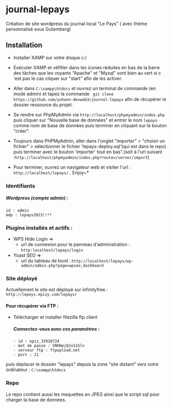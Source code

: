 # journal-lepays
Création de site wordpress du journal local "Le Pays" ( avec thème personnalisé sous Gutemberg)

## Installation 
- Installer XAMP sur votre disque c:/
- Éxécuter XAMP et véfifier dans les icones réduites en bas de la barre des tâches que les voyants "Apache" et "Mysql" sont bien au vert si c 'est pas le cas cliquer sur "start" afin de les activer.
- Aller dans `C:\xampp\htdocs` et ouvrez un terminal de commande (en mode admin) et tapez la commande ` git clone https://github.com/yohann-devweb3/journal-lepays` afin de récupérer le dossier ressource du projet.
- Se rendre sur PhpMyAdmin via `http://localhost/phpmyadmin/index.php` puis cliquer sur "Nouvelle base de données" et entrer le nom `lepays` comme nom de base de données puis terminer en cliquant sur le bouton "créer".
- Toujours dans PHPMyAdmin, aller dans l'onglet "importer" > "choisir un fichier" > sélectionner le fichier 'lepays-deploy.sql'(qui est dans le repo) puis terminer avec le bouton 'importer' tout en bas".(soit à l'url suivant :`http://localhost/phpmyadmin/index.php?route=/server/import`)

- Pour terminer, ouvrez un navigateur web et visiter l'url : `http://localhost/lepays/` . Enjoy~*

### Identifiants
  ##### Wordpress (compte admin) :
    id : admin
    mdp : lepays2023!!!*
    
### Plugins installés et actifs : 
  - WPS Hide Login =>
      - url de connexion pour le panneau d'administration : `http:localhost/lepays/login`
  - Yoast SEO =>
      - url du tableau de bord : `http://localhost/lepays/wp-admin/admin.php?page=wpseo_dashboard`
### Site déployé

Actuellement le site est déployé sur infinityfree : `http://lepays.epizy.com/lepays/`
#### Pour récupérer via FTP :
- Télécharger et installer filezilla ftp client
  ##### Connectez-vous avec ces paramètres :
  
      - id : epiz_33910724
      - mot de passe : SNhNejQJxS1Gln
      - serveur ftp : ftpupload.net
      - port : 21
 puis déplacer le dossier "lepays" depuis la zone "site distant" vers votre ordinateur : `C:\xampp\htdocs`

### Repo

Le repo contient aussi les maquettes en JPEG ainsi que le script sql pour charger la base de données.
